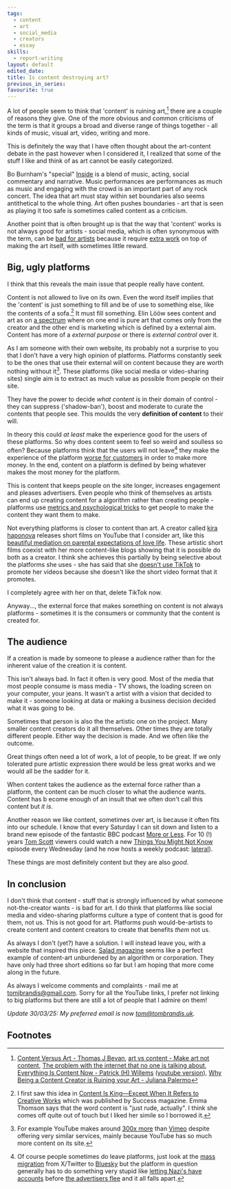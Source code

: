 ```yaml
---
tags:
  - content
  - art
  - social_media
  - creators
  - essay
skills:
  - report-writing
layout: default
edited_date: 
title: Is content destroying art?
previous_in_series: 
favourite: true
---
```

A lot of people seem to think that 'content' is ruining art,[^1] there are a couple of reasons they give. One of the more obvious and common criticisms of the term is that it groups a broad and diverse range of things together - all kinds of music, visual art, video, writing and more. 

This is definitely the way that I have often thought about the art-content debate in the past however when I considered it, I realized that some of the stuff I like and think of as art cannot be easily categorized. 

Bo Burnham's "special" [Inside](https://en.wikipedia.org/wiki/Bo_Burnham:_Inside) is a blend of music, acting, social commentary and narrative. Music performances are performances as much as music and engaging with the crowd is an important part of any rock concert. The idea that art must stay within set boundaries also seems antithetical to the whole thing. Art often pushes boundaries - art that is seen as playing it too safe is sometimes called content as a criticism.

Another point that is often brought up is that the way that 'content' works is not always good for artists - social media, which is often synonymous with the term, can be [bad for artists](https://www.wherewonderwaits.com/social-media-is-bad-for-artists/) because it require [extra work](https://www.janarolland.com/post/art-vs-content) on top of making the art itself, with sometimes little reward.

## Big, ugly platforms
I think that this reveals the main issue that people really have content.

Content is not allowed to live on its own. Even the word itself implies that the 'content' is just something to fill and be of use to something else, like the contents of a sofa.[^2] It must fill something. Elin Lööw sees content and art as on [a spectrum](https://www.elinloow.com/podcast/episode-18) where on one end is pure art that comes only from the creator and the other end is marketing which is defined by a external aim. Content has more of a *external purpose* or there is *external control* over it.

As I am someone with their own website, its probably not a surprise to you that I don't have a very high opinion of platforms. Platforms constantly seek to be the ones that use their external will on content because they are worth nothing without it[^3]. These platforms (like social media or video-sharing sites) single aim is to extract as much value as possible from people on their site.

They have the power to decide *what content is* in their domain of control - they can suppress ('shadow-ban'), boost and moderate to curate the contents that people see. This moulds the very **definition of content** to their will.

In theory this could *at least* make the experience good for the users of these platforms. So why does content seem to feel so weird and soulless so often? Because platforms think that the users will not leave[^4] they make the experience of the platform [worse for customers](https://pluralistic.net/2022/11/28/enshittification/) in order to make more money. In the end, content on a platform is defined by being whatever makes the most money for the platform.

This is content that keeps people on the site longer, increases engagement and pleases advertisers. Even people who think of themselves as artists can end up creating content for a algorithm rather than creating people - platforms use [metrics and psychological tricks](https://youtu.be/KThZ1a0B3LY?si=sCB4kNnnU_rq2Dus&t=394) to get people to make the content they want them to make.

Not everything platforms is closer to content than art. A creator called [kira haponova](https://www.youtube.com/@kirahaponova) releases short films on YouTube that I consider art, like this [beautiful mediation on parental expectations of love life](https://www.youtube.com/watch?v=MbGJK0ohSvk). These artistic short films coexist with her more content-like blogs showing that it is possible do both as a creator. I think she achieves this partially by being selective about the platforms she uses - she has said that she [doesn't use TikTok](https://www.youtube.com/playlist?list=PLMI0KEzSp4TOlokgpMJbMSPGKKuB1pckZ) to promote her videos because she doesn't like the short video format that it promotes.

I completely agree with her on that, delete TikTok now.

Anyway..., the external force that makes something on content is not always platforms - sometimes it is the consumers or community that the content is created for.

## The audience
If a creation is made by someone to please a audience rather than for the inherent value of the creation it is content. 

This isn't always bad. In fact it often is very good. Most of the media that most people consume is mass media - TV shows, the loading screen on your computer, your jeans. It wasn't a artist with a vision that decided to make it - someone looking at data or making a business decision decided what it was going to be. 

Sometimes that person is also the the artistic one on the project. Many smaller content creators do it all themselves. Other times they are totally different people. Either way the decision is made. And we often like the outcome. 

Great things often need a lot of work, a lot of people, to be great. If we only tolerated pure artistic expression there would be less great works and we would all be the sadder for it.

When content takes the audience as the external force rather than a platform, the content can be much closer to what the audience wants. Content has b
ecome enough of an insult that we often don't call this content but *it is*. 

Another reason we like content, sometimes over art, is because it often fits into our schedule. I know that every Saturday I can sit down and listen to a brand new episode of the fantastic BBC podcast [More or Less](https://www.bbc.co.uk/programmes/b006qshd/episodes/player). For 10 (!) years [Tom Scott](https://www.tomscott.com/) viewers could watch a new [Things You Might Not Know](https://www.youtube.com/playlist?list=PL96C35uN7xGI9HGKHsArwxiOejecVyNem) episode every Wednesday (and he now hosts a weekly podcast: [lateral](https://lateralcast.com/)). 

These things are most definitely content but they are also *good*. 

## In conclusion
I don't think that content - stuff that is strongly influenced by what someone not-the-creator wants - is bad for art. I do think that platforms like social media and video-sharing platforms culture a type of content that is good for them, not us. This is not good for art. Platforms push would-be-artists to create content and content creators to create that benefits *them* not us.

As always I don't (yet?) have a solution. I will instead leave you, with a website that inspired this piece. [Salad magazine](https://zine.kalechips.net/index) seems like a perfect example of content-art unburdened by an algorithm or corporation. They have only had three short editions so far but I am hoping that more come along in the future.

As always I welcome comments and complaints - mail me at [tomjbrandis@gmail.com](mailto:tomjbrandis@gmail.com?subject=Response%20to%20The%20paradox%20of%20content). Sorry for all the YouTube links, I prefer not linking to big platforms but there are still a lot of people that I admire on them!

<i>Update 30/03/25: My preferred email is now [tom@tombrandis.uk](mailto:tom@tombrandis.uk?subject=Response%20to%20The%20paradox%20of%20content).</i>

## Footnotes
[^1]: [Content Versus Art - Thomas J Bevan](https://thomasjbevan.substack.com/p/content-versus-art), [art vs content - Make art not content](https://www.youtube.com/watch?v=9DWudFF8ZEY), [The problem with the internet that no one is talking about](https://youtu.be/Ieq6V3o4rqM?si=SRMgHOZH-UQXTQmJ), [Everything Is Content Now - Patrick (H) Willems](https://nebula.tv/videos/patrickhwillems-everything-is-content-now) ([youtube version](https://www.youtube.com/watch?v=hAtbFwzZp6Y)), [Why Being a Content Creator is Ruining your Art - Juliana Palermo](https://www.the-plottery.com/blog/why-being-a-content-creator-is-ruining-your-art) 

[^2]: I first saw this idea in [Content Is King—Except When It Refers to Creative Works](https://www.success.com/content-vs-art-is-the-term-content-rude/) which was published by Success magazine. Emma Thomson says that the word content is "just rude, actually". I think she comes off quite out of touch but I liked her simile so I borrowed it.

[^3]: For example YouTube makes around [300x more](https://stockanalysis.com/article/youtube-stock/) than [Vimeo](https://stockanalysis.com/stocks/vmeo/revenue/) despite offering very similar services, mainly because YouTube has so much more content on its site. 

[^4]: Of course people sometimes do leave platforms, just look at the [mass migration](https://www.404media.co/the-great-migration-to-bluesky-gives-me-hope-for-the-future-of-the-internet/) from X/Twitter to [Bluesky](https://bsky.app/) but the platform in question generally has to do something very stupid like [letting Nazi's have accounts](https://www.nbcnews.com/tech/social-media/x-twitter-elon-musk-nazi-extremist-white-nationalist-accounts-rcna145020) before [the advertisers flee](https://www.bbc.co.uk/news/business-66217641) and it all falls apart.
